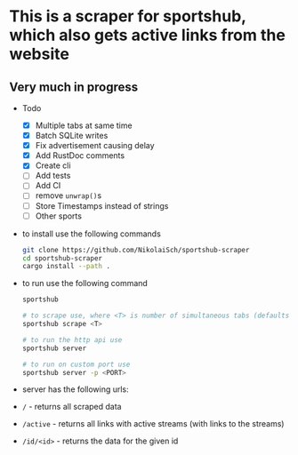 # This is a scraper for sportshub, which also gets active links from the website

## Very much in progress

- Todo

  - [x] Multiple tabs at same time
  - [x] Batch SQLite writes
  - [x] Fix advertisement causing delay
  - [x] Add RustDoc comments
  - [x] Create cli
  - [ ] Add tests
  - [ ] Add CI
  - [ ] remove `unwrap()`s
  - [ ] Store Timestamps instead of strings
  - [ ] Other sports

- to install use the following commands

  ```bash
  git clone https://github.com/NikolaiSch/sportshub-scraper
  cd sportshub-scraper
  cargo install --path .
  ```

- to run use the following command

  ```bash
  sportshub

  # to scrape use, where <T> is number of simultaneous tabs (defaults to 10)
  sportshub scrape <T>

  # to run the http api use
  sportshub server

  # to run on custom port use
  sportshub server -p <PORT>
  ```

- server has the following urls:
- `/` - returns all scraped data
- `/active` - returns all links with active streams (with links to the streams)
- `/id/<id>` - returns the data for the given id
